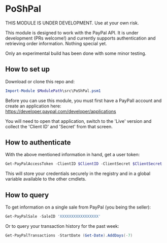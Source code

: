 # PoShPal

THIS MODULE IS UNDER DEVELOPMENT. Use at your own risk.

This module is designed to work with the PayPal API. It is under development (PRs welcome!) and currently supports authentication and retrieving order information. Nothing special yet.

Only an experimental build has been done with some minor testing.

## How to set up
Download or clone this repo and:

```PowerShell
Import-Module $ModulePath\src\PoShPal.psm1
```

Before you can use this module, you must first have a PayPall account and create an application here: https://developer.paypal.com/developer/applications

You will need to open that application, switch to the 'Live' version and collect the 'Client ID' and 'Secret' from that screen.

## How to authenticate

With the above mentioned information in hand, get a user token:

```PowerShell
Get-PayPalAccessToken -ClientID $ClientID -ClientSecret $ClientSecret
```

This will store your credentials securely in the registry and in a global variable available to the other cmdlets.

## How to query

To get information on a single sale from PayPal (you being the seller):

```PowerShell
Get-PayPalSale -SaleID 'XXXXXXXXXXXXXXXXX'
```

Or to query your transaction history for the past week:

```PowerShell
Get-PayPalTransactions -StartDate (Get-Date).AddDays(-7)
```